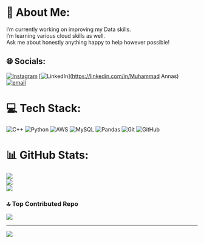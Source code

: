 # 💫 About Me:
I’m currently working on improving my Data skills.<br>I’m learning various cloud skills as well.<br>Ask me about honestly anything happy to help however possible!


## 🌐 Socials:
[![Instagram](https://img.shields.io/badge/Instagram-%23E4405F.svg?logo=Instagram&logoColor=white)](https://instagram.com/annas._.nadeem) [![LinkedIn](https://img.shields.io/badge/LinkedIn-%230077B5.svg?logo=linkedin&logoColor=white)](https://linkedin.com/in/Muhammad Annas) [![email](https://img.shields.io/badge/Email-D14836?logo=gmail&logoColor=white)](mailto:annas.nadeem01@yahoo.com) 

# 💻 Tech Stack:
![C++](https://img.shields.io/badge/c++-%2300599C.svg?style=for-the-badge&logo=c%2B%2B&logoColor=white) ![Python](https://img.shields.io/badge/python-3670A0?style=for-the-badge&logo=python&logoColor=ffdd54) ![AWS](https://img.shields.io/badge/AWS-%23FF9900.svg?style=for-the-badge&logo=amazon-aws&logoColor=white) ![MySQL](https://img.shields.io/badge/mysql-4479A1.svg?style=for-the-badge&logo=mysql&logoColor=white) ![Pandas](https://img.shields.io/badge/pandas-%23150458.svg?style=for-the-badge&logo=pandas&logoColor=white) ![Git](https://img.shields.io/badge/git-%23F05033.svg?style=for-the-badge&logo=git&logoColor=white) ![GitHub](https://img.shields.io/badge/github-%23121011.svg?style=for-the-badge&logo=github&logoColor=white)
# 📊 GitHub Stats:
![](https://github-readme-stats.vercel.app/api?username=AnnasNadeem1&theme=great-gatsby&hide_border=false&include_all_commits=false&count_private=true)<br/>
![](https://nirzak-streak-stats.vercel.app/?user=AnnasNadeem1&theme=great-gatsby&hide_border=false)<br/>
![](https://github-readme-stats.vercel.app/api/top-langs/?username=AnnasNadeem1&theme=great-gatsby&hide_border=false&include_all_commits=false&count_private=true&layout=compact)

### 🔝 Top Contributed Repo
![](https://github-contributor-stats.vercel.app/api?username=AnnasNadeem1&limit=5&theme=radical&combine_all_yearly_contributions=true)

---
[![](https://visitcount.itsvg.in/api?id=AnnasNadeem1&icon=0&color=0)](https://visitcount.itsvg.in)

<!-- Proudly created with GPRM ( https://gprm.itsvg.in ) -->
